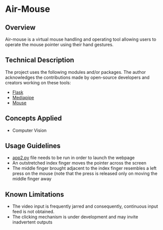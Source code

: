 # Air-Mouse

## Overview
Air-mouse is a virtual mouse handling and operating tool allowing users to operate the mouse pointer using their hand gestures.

## Technical Description
The project uses the following modules and/or packages. The author acknowledges the contributions made by open-source developers and creators working on these tools:
+ [Flask](https://github.com/pallets/flask)
+ [Mediapipe](https://github.com/google/mediapipe)
+ [Mouse](https://github.com/boppreh/mouse) 

## Concepts Applied
+ Computer Vision

## Usage Guidelines
+ [app2.py](https://github.com/sarbosarcar/Air-Mouse/blob/main/app2.py) file needs to be run in order to launch the webpage
+ An outstretched index finger moves the pointer across the screen
+ The middle finger brought adjacent to the index finger resembles a left press on the mouse (note that the press is released only on moving the middle finger away

## Known Limitations
+ The video input is frequently jarred and consequently, continuous input feed is not obtained.
+ The clicking mechanism is under development and may invite inadvertent outputs

